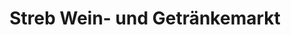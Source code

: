 ---
title: "Streb Wein- und Getränkemarkt"
url: /landau-in-der-pfalz/streb-wein-und-getraenkemarkt/
shop: Getränke
---